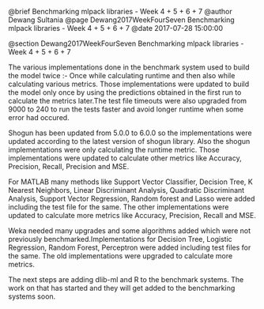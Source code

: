 @brief Benchmarking mlpack libraries - Week 4 + 5 + 6 + 7
@author Dewang Sultania
@page Dewang2017WeekFourSeven Benchmarking mlpack libraries - Week 4 + 5 + 6 + 7
@date 2017-07-28 15:00:00

@section Dewang2017WeekFourSeven Benchmarking mlpack libraries - Week 4 + 5 + 6 + 7

The various implementations done in the benchmark system used to build the model twice :- Once while calculating runtime and then also while calculating various metrics. Those implementations were updated to build the model only once by using the predictions obtained in the first run to calculate the metrics later.The test file timeouts were also upgraded from 9000 to 240 to run the tests faster and avoid longer runtime when some error had occured.

Shogun has been updated from 5.0.0 to 6.0.0 so the implementations were updated according to the latest version of shogun library. Also the shogun implementations were only calculating the runtime metric. Those implementations were updated to calculate other metrics like Accuracy, Precision, Recall, Precision and MSE.

For MATLAB many methods like Support Vector Classifier, Decision Tree, K Nearest Neighbors, Linear Discriminant Analysis, Quadratic Discriminant Analysis, Support Vector Regression, Random forest and Lasso were added including the test file for the same. The other implementations were updated to calculate more metrics like Accuracy, Precision, Recall and MSE.

Weka needed many upgrades and some algorithms added which were not previously benchmarked.Implementations for Decision Tree, Logistic Regression, Random Forest, Perceptron were added including test files for the same. The old implementations were upgraded to calculate more metrics.

The next steps are adding dlib-ml and R to the benchmark systems. The work on that has started and they will get added to the benchmarking systems soon.